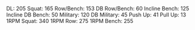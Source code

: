 DL: 205
 Squat: 165
 Row/Bench: 153
 DB Row/Bench: 60
 Incline Bench: 125
 Incline DB Bench: 50
 Military: 120
 DB Military: 45
 Push Up: 41
 Pull Up: 13
 1RPM Squat: 340
 1RPM Row: 275
 1RPM Bench: 255
